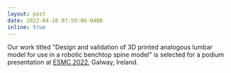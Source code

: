 ```yaml
---
layout: post
date: 2022-04-10 07:59:00-0400
inline: true
---
```


Our work titled "Design and validation of 3D printed analogous lumbar model for use in a robotic benchtop spine model" is selected for a podium presentation at [ESMC 2022](https://www.esmc2022.org/), Galway, Ireland.